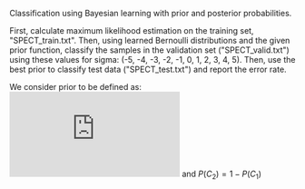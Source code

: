 Classification using Bayesian learning with prior and posterior probabilities.

First, calculate maximum likelihood estimation on the training set, "SPECT_train.txt". Then, using learned Bernoulli distributions and
the given prior function, classify the samples in the validation set ("SPECT_valid.txt") using these values for sigma: (-5, -4, -3, -2, -1, 0, 1, 2, 3, 4, 5).   Then, use the best prior to classify test data ("SPECT_test.txt") and report the error rate.

We consider prior to be defined as: 
![img1](https://latex.codecogs.com/gif.latex?%24P%28C_1%20%7C%20%5Csigma%29%20%3D%201/1&plus;e%5E%7B%28-%5Csigma%29%7D%24)
and $P(C_2) = 1 - P(C_1)$
